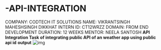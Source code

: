 # -API-INTEGRATION
COMPANY: CODTECH IT SOLUTIONS
NAME: VIKRANTSINGH MAHESHSINGH DIKKHAT
INTERN ID: CT12WRZZ
DOMAIN: FROM END DEVELOPMENT
DURATION: 12 WEEKS 
MENTOR: NEELA SANTOSH
**API Integration Task of integrating public API of an weather app using public api id**
**output**
![img](https://github.com/Vikrant178/-API-INTEGRATION/issues/1#issue-3023130127)

